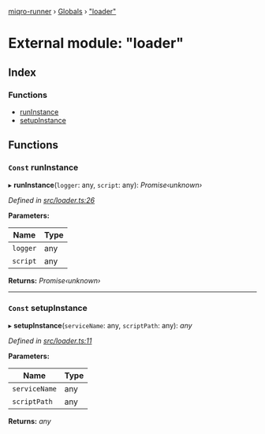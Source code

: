 [miqro-runner](../README.md) › [Globals](../globals.md) › ["loader"](_loader_.md)

# External module: "loader"

## Index

### Functions

* [runInstance](_loader_.md#const-runinstance)
* [setupInstance](_loader_.md#const-setupinstance)

## Functions

### `Const` runInstance

▸ **runInstance**(`logger`: any, `script`: any): *Promise‹unknown›*

*Defined in [src/loader.ts:26](https://github.com/claukers/miqro-runner/blob/c7ac15b/src/loader.ts#L26)*

**Parameters:**

Name | Type |
------ | ------ |
`logger` | any |
`script` | any |

**Returns:** *Promise‹unknown›*

___

### `Const` setupInstance

▸ **setupInstance**(`serviceName`: any, `scriptPath`: any): *any*

*Defined in [src/loader.ts:11](https://github.com/claukers/miqro-runner/blob/c7ac15b/src/loader.ts#L11)*

**Parameters:**

Name | Type |
------ | ------ |
`serviceName` | any |
`scriptPath` | any |

**Returns:** *any*
